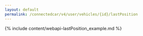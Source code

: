 ```yaml
---
layout: default
permalink: /connectedcar/v4/user/vehicles/{id}/lastPosition
---
```


{% include content/webapi-lastPosition_example.md %}